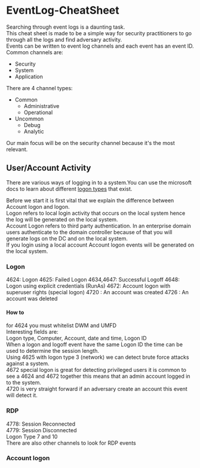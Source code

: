 # EventLog-CheatSheet
Searching through event logs is a daunting task.  
This cheat sheet is made to be a simple way for security practitioners to go through all the logs and find adversary activity.  
Events can be written to event log channels and each event has an event ID.   
Common channels are:  
* Security
* System
* Application  

There are 4 channel types:  
* Common
	- Administrative 
	- Operational
* Uncommon
	- Debug
	- Analytic



Our main focus will be on the security channel because it's the most relevant.  

## User/Account Activity
There are various ways of logging in to a system.You can use the microsoft docs to learn about different [logon types](https://docs.microsoft.com/en-us/windows-server/identity/securing-privileged-access/reference-tools-logon-types) that exist. 
  
Before we start it is first vital that we explain the difference between Account logon and logon.  
Logon refers to local login activity that occurs on the local system hence the log will be generated on the local system.  
Account Logon refers to third party authentication. In an enterprise domain users authenticate to the domain controller because of that you will generate logs on the DC and on the local system.  
If you login using a local account Account logon events will be generated on the local system.  

### Logon
4624: Logon
4625: Failed Logon
4634,4647: Successful Logoff
4648: Logon using explicit credentials (RunAs)
4672: Account logon with superuser rights (special logon)
4720 : An account was created 
4726 : An account was deleted

#### How to

for 4624 you must whitelist DWM and UMFD  
Interesting fields are:  
Logon type, Computer, Account, date and time, Logon ID  
When a logon and logoff event have the same Logon ID the time can be used to determine the session length.  
Using 4625 with logon type 3 (network) we can detect brute force attacks against a system.  
4672 special logon is great for detecting privileged users it is common to see a 4624 and 4672 together this means that an admin account logged in to the system.  
4720 is very straight forward if an adversary create an account this event will detect it.  


### RDP
4778: Session Reconnected  
4779: Session Disconnected  
Logon Type 7 and 10  
There are also other channels to look for RDP events  




### Account logon










